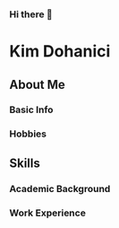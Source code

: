 ### Hi there 👋

# Kim Dohanici

## About Me

### Basic Info

### Hobbies

## Skills

### Academic Background

### Work Experience
